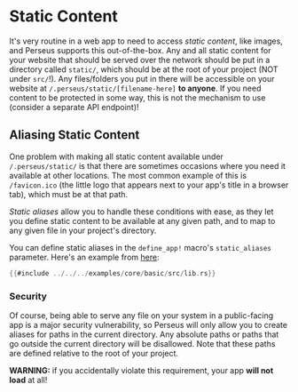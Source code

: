 # Static Content

It's very routine in a web app to need to access _static content_, like images, and Perseus supports this out-of-the-box. Any and all static content for your website that should be served over the network should be put in a directory called `static/`, which should be at the root of your project (NOT under `src/`!). Any files/folders you put in there will be accessible on your website at `/.perseus/static/[filename-here]` **to anyone**. If you need content to be protected in some way, this is not the mechanism to use (consider a separate API endpoint)!

## Aliasing Static Content

One problem with making all static content available under `/.perseus/static/` is that there are sometimes occasions where you need it available at other locations. The most common example of this is `/favicon.ico` (the little logo that appears next to your app's title in a browser tab), which must be at that path.

_Static aliases_ allow you to handle these conditions with ease, as they let you define static content to be available at any given path, and to map to any given file in your project's directory.

You can define static aliases in the `define_app!` macro's `static_aliases` parameter. Here's an example from [here](https://github.com/arctic-hen7/perseus/blob/main/examples/core/basic/src/lib.rs):

```rust
{{#include ../../../examples/core/basic/src/lib.rs}}
```

### Security

Of course, being able to serve any file on your system in a public-facing app is a major security vulnerability, so Perseus will only allow you to create aliases for paths in the current directory. Any absolute paths or paths that go outside the current directory will be disallowed. Note that these paths are defined relative to the root of your project.

**WARNING:** if you accidentally violate this requirement, your app **will not load** at all!
